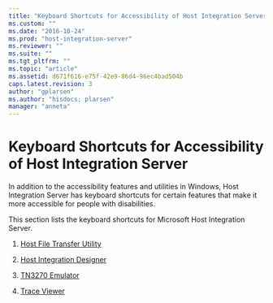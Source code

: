 ```yaml
---
title: "Keyboard Shortcuts for Accessibility of Host Integration Server | Microsoft Docs"
ms.custom: ""
ms.date: "2016-10-24"
ms.prod: "host-integration-server"
ms.reviewer: ""
ms.suite: ""
ms.tgt_pltfrm: ""
ms.topic: "article"
ms.assetid: d671f616-e75f-42e9-86d4-96ec4bad504b
caps.latest.revision: 3
author: "gplarsen"
ms.author: "hisdocs; plarsen"
manager: "anneta"
---
```

# Keyboard Shortcuts for Accessibility of Host Integration Server
In addition to the accessibility features and utilities in Windows, Host Integration Server has keyboard shortcuts for certain features that make it more accessible for people with disabilities.  
  
 This section lists the keyboard shortcuts for Microsoft Host Integration Server.  
  
1.  [Host File Transfer Utility](../install-and-config-guides/host-file-transfer-utility.md)  
  
2.  [Host Integration Designer](../install-and-config-guides/host-integration-designer.md)  
  
3.  [TN3270 Emulator](../install-and-config-guides/tn3270-emulator2.md)  
  
4.  [Trace Viewer](../install-and-config-guides/trace-viewer2.md)